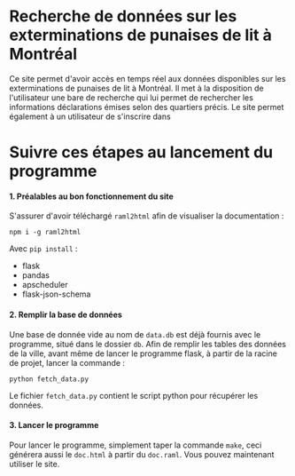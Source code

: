 # Recherche de données sur les exterminations de punaises de lit à Montréal 

Ce site permet d'avoir accès en temps réel aux données disponibles sur les exterminations de punaises de lit à Montréal. Il met à la disposition de l'utilisateur une bare de recherche qui lui permet de rechercher les informations déclarations émises selon des quartiers précis. Le site permet également à un utilisateur de s'inscrire dans

# Suivre ces étapes au lancement du programme

#### 1. Préalables au bon fonctionnement du site

S'assurer d'avoir téléchargé `raml2html` afin de visualiser la documentation :

```
npm i -g raml2html
```

Avec `pip install` :
+ flask
+ pandas
+ apscheduler
+ flask-json-schema

#### 2. Remplir la base de données
Une base de donnée vide au nom de `data.db` est déjà fournis avec le programme, situé dans le dossier `db`.
Afin de remplir les tables des données de la ville, avant même de lancer le programme flask, à partir de
la racine de projet, lancer la commande :
```
python fetch_data.py
```
Le fichier `fetch_data.py` contient le script python pour récupérer les données.

#### 3. Lancer le programme

Pour lancer le programme, simplement taper la commande `make`, ceci générera aussi le
`doc.html` à partir du `doc.raml`. Vous pouvez maintenant utiliser le site.
